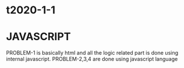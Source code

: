 # t2020-1-1
# JAVASCRIPT

PROBLEM-1 is basically html and all the logic related part is done using internal javascript.
PROBLEM-2,3,4 are done using javascript language
